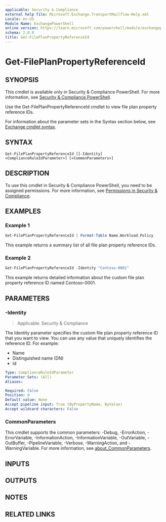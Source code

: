 ```yaml
---
applicable: Security & Compliance
external help file: Microsoft.Exchange.TransportMailflow-Help.xml
Locale: en-US
Module Name: ExchangePowerShell
online version: https://learn.microsoft.com/powershell/module/exchangepowershell/get-fileplanpropertyreferenceid
schema: 2.0.0
title: Get-FilePlanPropertyReferenceId
---
```


# Get-FilePlanPropertyReferenceId

## SYNOPSIS
This cmdlet is available only in Security & Compliance PowerShell. For more information, see [Security & Compliance PowerShell](https://learn.microsoft.com/powershell/exchange/scc-powershell).

Use the Get-FilePlanPropertyReferenceId cmdlet to view file plan property reference IDs.

For information about the parameter sets in the Syntax section below, see [Exchange cmdlet syntax](https://learn.microsoft.com/powershell/exchange/exchange-cmdlet-syntax).

## SYNTAX

```
Get-FilePlanPropertyReferenceId [[-Identity] <ComplianceRuleIdParameter>] [<CommonParameters>]
```

## DESCRIPTION
To use this cmdlet in Security & Compliance PowerShell, you need to be assigned permissions. For more information, see [Permissions in Security & Compliance](https://go.microsoft.com/fwlink/p/?LinkId=511920).

## EXAMPLES

### Example 1
```powershell
Get-FilePlanPropertyReferenceId | Format-Table Name,Workload,Policy
```

This example returns a summary list of all file plan property reference IDs.

### Example 2
```powershell
Get-FilePlanPropertyReferenceId -Identity "Contoso-0001"
```

This example returns detailed information about the custom file plan property reference ID named Contoso-0001.

## PARAMETERS

### -Identity

> Applicable: Security & Compliance

The Identity parameter specifies the custom file plan property reference ID that you want to view. You can use any value that uniquely identifies the reference ID. For example:

- Name
- Distinguished name (DN)
- Id

```yaml
Type: ComplianceRuleIdParameter
Parameter Sets: (All)
Aliases:

Required: False
Position: 0
Default value: None
Accept pipeline input: True (ByPropertyName, ByValue)
Accept wildcard characters: False
```

### CommonParameters
This cmdlet supports the common parameters: -Debug, -ErrorAction, -ErrorVariable, -InformationAction, -InformationVariable, -OutVariable, -OutBuffer, -PipelineVariable, -Verbose, -WarningAction, and -WarningVariable. For more information, see [about_CommonParameters](https://go.microsoft.com/fwlink/p/?LinkID=113216).

## INPUTS

## OUTPUTS

## NOTES

## RELATED LINKS

